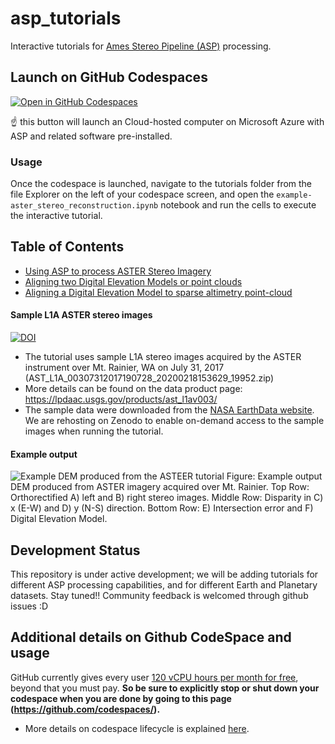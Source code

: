 # asp_tutorials
Interactive tutorials for [Ames Stereo Pipeline (ASP)](https://stereopipeline.readthedocs.io/en/latest/introduction.html) processing. 

## Launch on GitHub Codespaces 
[![Open in GitHub Codespaces](https://github.com/codespaces/badge.svg)](https://codespaces.new/uw-cryo/asp_tutorials?quickstart=1)

☝️ this button will launch an Cloud-hosted computer on Microsoft Azure with ASP and related software pre-installed. 

### Usage
Once the codespace is launched, navigate to the tutorials folder from the file Explorer on the left of your codespace screen, and open the `example-aster_stereo_reconstruction.ipynb` notebook and run the cells to execute the interactive tutorial. 
## Table of Contents
* [Using ASP to process ASTER Stereo Imagery](https://nbviewer.org/github/uw-cryo/asp_tutorials/blob/master/tutorials/example-aster_stereo_reconstruction.ipynb)
* [Aligning two Digital Elevation Models or point clouds](https://nbviewer.org/github/uw-cryo/asp_tutorials/blob/master/tutorials/example-dem_coregistration.ipynb)
* [Aligning a Digital Elevation Model to sparse altimetry point-cloud](https://nbviewer.org/github/uw-cryo/asp_tutorials/blob/master/tutorials/example-dem_altimetry_coregistration.ipynb)

#### Sample L1A ASTER stereo images 
[![DOI](https://zenodo.org/badge/DOI/10.5281/zenodo.7972223.svg)](https://doi.org/10.5281/zenodo.7972223)
* The tutorial uses sample L1A stereo images acquired by the ASTER instrument over Mt. Rainier, WA on July 31, 2017 (AST_L1A_00307312017190728_20200218153629_19952.zip)
* More details can be found on the data product page: https://lpdaac.usgs.gov/products/ast_l1av003/
* The sample data were downloaded from the [NASA EarthData website](https://www.earthdata.nasa.gov/). We are rehosting on Zenodo to enable on-demand access to the sample images when running the tutorial.

#### Example output
![Example DEM produced from the ASTEER tutorial](./assets/images/asp_aster_output_plot.jpg)
Figure: Example output DEM produced from ASTER imagery acquired over Mt. Rainier. Top Row: Orthorectified A) left  and B) right stereo images. Middle Row: Disparity in C) x (E-W) and D) y (N-S) direction. Bottom Row: E) Intersection error and F) Digital Elevation Model.

## Development Status
This repository is under active development; we will be adding tutorials for different ASP processing capabilities, and for different Earth and Planetary datasets. Stay tuned!! Community feedback is welcomed through github issues :D 
## Additional details on Github CodeSpace and usage
GitHub currently gives every user [120 vCPU hours per month for free](https://docs.github.com/en/billing/managing-billing-for-github-codespaces/about-billing-for-github-codespaces#monthly-included-storage-and-core-hours-for-personal-accounts), beyond that you must pay. **So be sure to explicitly stop or shut down your codespace when you are done by going to this page (https://github.com/codespaces/).**

* More details on codespace lifecycle is explained [here](https://docs.github.com/en/codespaces/getting-started/the-codespace-lifecycle#). 
